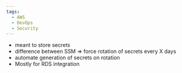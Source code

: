 ```yaml
---
tags:
  - AWS
  - DevOps
  - Security
---
```

- meant to store secrets
- difference between SSM ⇒ force rotation of secrets every X days
- automate generation of secrets on rotation
- Mostly for RDS integration